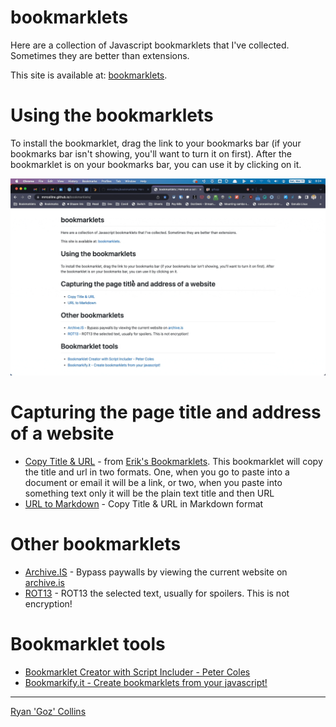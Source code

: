 # bookmarklets
Here are a collection of Javascript bookmarklets that I've collected. Sometimes they are better than extensions.

This site is available at: [bookmarklets](https://mrrcollins.github.io/bookmarklets/).

# Using the bookmarklets

To install the bookmarklet, drag the link to your bookmarks bar (if your bookmarks bar isn't showing, you'll want to turn it on first). After the bookmarklet is on your bookmarks bar, you can use it by clicking on it.

![Screen capture dragging bookmarklet to bookmark bar](media/2023-03-11AddingBookmarklet.gif)

# Capturing the page title and address of a website

* [Copy Title & URL](javascript:%3B(()%3D%3E%7B(function%20()%20%7B%0Ainit()%0Afunction%20init()%20%7B%0Alet%20title%20%3D%20document.title%0Alet%20url%20%3D%20document.URL%0Aif%20(!!url.match('mail.google.com'))%20%7B%0Aconst%20id%20%3D%20location.hash.split('%2F').at(-1)%0Aif%20(location.hash%20%3D%3D%3D%20''%20%7C%7C%20id%5B0%5D%20%3D%3D%3D%20'%23')%20%7B%0A%2F%2F%20keep%20title%20and%20url%0A%7D%20else%20%7B%0Aconst%20email%20%3D%20document.title.split('-').at(-2).trim()%0A%2F%2F%20title%20pattern%20is%3A%20%60%24%7Bemail%20subject%20line%7D%20-%20%24%7Bemail%20address%7D%20-%20%24%7Bname%20of%20mail%20provider%7D%0A%2F%2F%20%24%7Bname%20of%20mail%20provider%7D%20is%20'Gmail'%20or%20the%20Google%20Workspace%20'Mail'%0Atitle%20%3D%20title.split('-').slice(0%2C%20-2).join().trim()%20%2B%20'%20-%20Gmail'%0Aurl%20%3D%20%60https%3A%2F%2Fmail.google.com%2Fmail%2Fu%2F%24%7Bemail%7D%2F%23all%2F%24%7Bid%7D%60%0A%7D%0A%7D%0AcopyLink(url%2C%20title)%0A%7D%0Afunction%20copyLink(url%2C%20title)%20%7B%0Afunction%20listener(e)%20%7B%0Aif%20(!title)%20title%20%3D%20url%0Ae.clipboardData.setData(%22text%2Fplain%22%2C%20title%20%2B%20'%5Cn'%20%2B%20url)%0Ae.clipboardData.setData(%22text%2Fhtml%22%2C%20%60%3Ca%20href%3D%22%24%7Burl%7D%22%3E%24%7Btitle%7D%3C%2Fa%3E%60)%0Ae.clipboardData.setData(%22text%2F_notion-text-production%22%2C%20%60%7B%22editing%22%3A%20%5B%5B%22%24%7Btitle%7D%22%2C%5B%5B%22a%22%2C%22%24%7Burl%7D%22%5D%5D%5D%5D%2C%22selection%22%3A%20%7B%22startIndex%22%3A%200%2C%22endIndex%22%3A%20%24%7Btitle.length%7D%7D%7D%60)%0Ae.preventDefault()%0A%7D%0Adocument.addEventListener(%22copy%22%2C%20listener)%0Atry%20%7B%0Adocument.execCommand(%22copy%22)%0Aconsole.log(%22Copied%3A%20%5Cn%22%2C%20%7B%0Atitle%2C%0Aurl%0A%7D)%0A%7D%20catch%20(e)%20%7B%0Aconsole.log(%22Copy%20failed.%22%2C%20e)%0A%7D%20finally%20%7B%0Adocument.removeEventListener(%22copy%22%2C%20listener)%0A%7D%0A%7D%0A%7D)()%7D)()%3B) - from [Erik's Bookmarklets](https://tools.eriknewhard.com/bookmarklets). This bookmarklet will copy the title and url in two formats. One, when you go to paste into a document or email it will be a link, or two, when you paste into something text only it will be the plain text title and then URL
* [URL to Markdown](javascript:(function()%20%7B%20%20function%20copyToClipboard(text)%20%7B%20%20%20%20%20if%20(window.clipboardData%20&&%20window.clipboardData.setData)%20%7B%20%20%20%20%20%20%20%20%20/*IE%20specific%20code%20path%20to%20prevent%20textarea%20being%20shown%20while%20dialog%20is%20visible.*/%20%20%20%20%20%20%20%20%20return%20clipboardData.setData(%22Text%22,%20text);%20%20%20%20%20%20%20%7D%20else%20if%20(document.queryCommandSupported%20&&%20document.queryCommandSupported(%22copy%22))%20%7B%20%20%20%20%20%20%20%20%20var%20textarea%20=%20document.createElement(%22textarea%22);%20%20%20%20%20%20%20%20%20textarea.textContent%20=%20text;%20%20%20%20%20%20%20%20%20textarea.style.position%20=%20%22fixed%22;%20%20/*%20Prevent%20scrolling%20to%20bottom%20of%20page%20in%20MS%20Edge.*/%20%20%20%20%20%20%20%20%20document.body.appendChild(textarea);%20%20%20%20%20%20%20%20%20textarea.select();%20%20%20%20%20%20%20%20%20try%20%7B%20%20%20%20%20%20%20%20%20%20%20%20%20return%20document.execCommand(%22copy%22);%20%20/*%20Security%20exception%20may%20be%20thrown%20by%20some%20browsers.*/%20%20%20%20%20%20%20%20%20%7D%20catch%20(ex)%20%7B%20%20%20%20%20%20%20%20%20%20%20%20%20console.warn(%22Copy%20to%20clipboard%20failed.%22,%20ex);%20%20%20%20%20%20%20%20%20%20%20%20%20return%20false;%20%20%20%20%20%20%20%20%20%7D%20finally%20%7B%20%20%20%20%20%20%20%20%20%20%20%20%20document.body.removeChild(textarea);%20%20%20%20%20%20%20%20%20%7D%20%20%20%20%20%7D%20%7D%20%20var%20markdown%20=%20'%5B'%20+%20document.title%20+%20'%5D('%20+%20window.location.href%20+%20')';%20copyToClipboard(markdown);%20%7D)();) - Copy Title & URL in Markdown format

# Other bookmarklets

* [Archive.IS](javascript:(function()%7Bwindow.open('https%3A%2F%2Farchive.is%2F'%2Bdocument.location.href)%7D)()) - Bypass paywalls by viewing the current website on [archive.is](https://archive.is)
* [ROT13](javascript:(function()%7Bjavascript%3A%20var%20coding%20%3D%20%22abcdefghijklmnopqrstuvwxyzabcdefghijklmABCDEFGHIJKLMNOPQRSTUVWXYZABCDEFGHIJKLM%22%3B%20%20function%20rot13(t)%20%7B%20for%20(var%20r%20%3D%20%22%22%2C%20i%20%3D%200%3B%20i%20%3C%20t.length%3B%20i%2B%2B)%20%7B%20character%20%3D%20t.charAt(i)%3B%20position%20%3D%20coding.indexOf(character)%3B%20if%20(position%20%3E%20-1)%20character%20%3D%20coding.charAt(position%20%2B%2013)%3B%20r%20%2B%3D%20character%3B%20%7D%20return%20r%3B%20%7D%20S%20%3D%20window.getSelection()%3B%20%20function%20t(N)%20%7B%20return%20N.nodeType%20%3D%3D%20N.TEXT_NODE%3B%20%7D%20%20function%20r(N)%20%7B%20if%20(t(N))%20N.data%20%3D%20rot13(N.data)%3B%20%7D%20for%20(j%20%3D%200%3B%20j%20%3C%20S.rangeCount%3B%20%2B%2Bj)%20%7B%20var%20g%20%3D%20S.getRangeAt(j)%2C%20e%20%3D%20g.startContainer%2C%20f%20%3D%20g.endContainer%2C%20E%20%3D%20g.startOffset%2C%20F%20%3D%20g.endOffset%2C%20m%20%3D%20(e%20%3D%3D%20f)%3B%20if%20(!m%20%7C%7C%20!t(e))%20%7B%20%2F*%20rot13%20each%20text%20node%20between%20e%20and%20f%2C%20not%20including%20e%20and%20f.%20*%2F%20q%20%3D%20document.createTreeWalker(g.commonAncestorContainer%2C%20NodeFilter.SHOW_ELEMENT%20%7C%20NodeFilter.SHOW_TEXT%2C%20null%2C%20false)%3B%20q.currentNode%20%3D%20e%3B%20for%20(N%20%3D%20q.nextNode()%3B%20N%20%26%26%20N%20!%3D%20f%3B%20N%20%3D%20q.nextNode())%20r(N)%3B%20%7D%20if%20(t(f))%20f.splitText(F)%3B%20if%20(!m)%20r(f)%3B%20if%20(t(e))%20%7B%20r(k%20%3D%20e.splitText(E))%3B%20if%20(m)%20f%20%3D%20k%3B%20e%20%3D%20k%3B%20%7D%20if%20(t(f))%20g.setEnd(f%2C%20f.data.length)%3B%20%7D%20void%200%7D)()) - ROT13 the selected text, usually for spoilers. This is not encryption!

# Bookmarklet tools

* [Bookmarklet Creator with Script Includer - Peter Coles](https://mrcoles.com/bookmarklet/)
* [Bookmarkify.it - Create bookmarklets from your javascript!](https://bookmarkify.it/)

---
[Ryan 'Goz' Collins](https://gozgeek.com)

